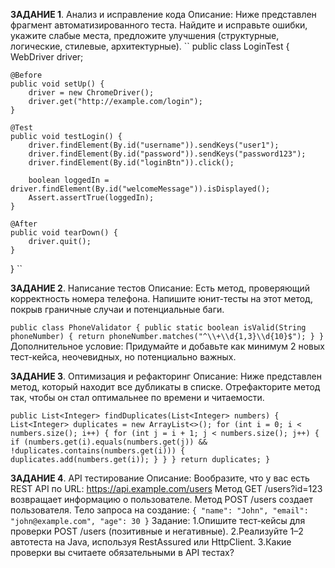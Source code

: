 **ЗАДАНИЕ 1**. Анализ и исправление кода 
Описание:
Ниже представлен фрагмент автоматизированного теста. Найдите и исправьте ошибки, укажите слабые места, предложите улучшения (структурные, логические, стилевые, архитектурные).
``
public class LoginTest {
    WebDriver driver;

    @Before
    public void setUp() {
        driver = new ChromeDriver();
        driver.get("http://example.com/login");
    }

    @Test
    public void testLogin() {
        driver.findElement(By.id("username")).sendKeys("user1");
        driver.findElement(By.id("password")).sendKeys("password123");
        driver.findElement(By.id("loginBtn")).click();

        boolean loggedIn = driver.findElement(By.id("welcomeMessage")).isDisplayed();
        Assert.assertTrue(loggedIn);
    }

    @After
    public void tearDown() {
        driver.quit();
    }
}
``

**ЗАДАНИЕ 2**. Написание тестов 
Описание:
Есть метод, проверяющий корректность номера телефона. Напишите юнит-тесты на этот метод, покрыв граничные случаи и потенциальные баги.

``
public class PhoneValidator {
    public static boolean isValid(String phoneNumber) {
        return phoneNumber.matches("^\\+\\d{1,3}\\d{10}$");
    }
}
``
Дополнительное условие:
Придумайте и добавьте как минимум 2 новых тест-кейса, неочевидных, но потенциально важных.

**ЗАДАНИЕ 3**. Оптимизация и рефакторинг 
Описание:
Ниже представлен метод, который находит все дубликаты в списке.
Отрефакторите метод так, чтобы он стал оптимальнее по времени и читаемости.

``
public List<Integer> findDuplicates(List<Integer> numbers) {
    List<Integer> duplicates = new ArrayList<>();
    for (int i = 0; i < numbers.size(); i++) {
        for (int j = i + 1; j < numbers.size(); j++) {
            if (numbers.get(i).equals(numbers.get(j)) && !duplicates.contains(numbers.get(i))) {
                duplicates.add(numbers.get(i));
            }
        }
    }
    return duplicates;
}
``

**ЗАДАНИЕ 4**. API тестирование
Описание:
Вообразите, что у вас есть REST API по URL: https://api.example.com/users
Метод GET /users?id=123 возвращает информацию о пользователе.
Метод POST /users создает пользователя.
Тело запроса на создание:
``
{
  "name": "John",
  "email": "john@example.com",
  "age": 30
}
``
Задание:
1.Опишите тест-кейсы для проверки POST /users (позитивные и негативные).
2.Реализуйте 1–2 автотеста на Java, используя RestAssured или HttpClient.
3.Какие проверки вы считаете обязательными в API тестах?
